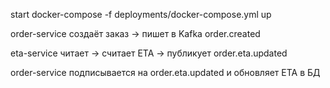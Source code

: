 start 
docker-compose -f deployments/docker-compose.yml up

order-service создаёт заказ → пишет в Kafka order.created

eta-service читает → считает ETA → публикует order.eta.updated

order-service подписывается на order.eta.updated и обновляет ETA в БД